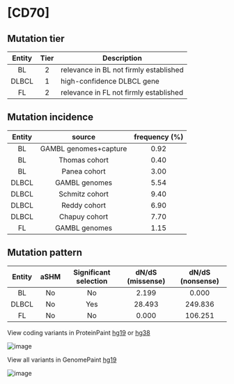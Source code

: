 # [CD70]

## Mutation tier

|Entity|Tier|Description                           |
|:------:|:----:|--------------------------------------|
|BL    |2   |relevance in BL not firmly established|
|DLBCL |1   |high-confidence DLBCL gene            |
|FL    |2   |relevance in FL not firmly established|
## Mutation incidence

|Entity|source               |frequency (%)|
|:------:|:---------------------:|:-------------:|
|BL    |GAMBL genomes+capture|0.92         |
|BL    |Thomas cohort        |0.40         |
|BL    |Panea cohort         |3.00         |
|DLBCL |GAMBL genomes        |5.54         |
|DLBCL |Schmitz cohort       |9.40         |
|DLBCL |Reddy cohort         |6.90         |
|DLBCL |Chapuy cohort        |7.70         |
|FL    |GAMBL genomes        |1.15         |

## Mutation pattern

|Entity|aSHM|Significant selection|dN/dS (missense)|dN/dS (nonsense)|
|:------:|:----:|:---------------------:|:----------------:|:----------------:|
|BL    |No  |No                   | 2.199          |  0.000         |
|DLBCL |No  |Yes                  |28.493          |249.836         |
|FL    |No  |No                   | 0.000          |106.251         |



View coding variants in ProteinPaint [hg19](https://www.bcgsc.ca/downloads/morinlab/GAMBL/test/genes/CD70_protein.html)  or [hg38](https://www.bcgsc.ca/downloads/morinlab/GAMBL/test/genes/CD70_protein_hg38.html)

![image](../../images/proteinpaint/CD70_NM_001252.svg)

View all variants in GenomePaint [hg19](https://www.bcgsc.ca/downloads/morinlab/GAMBL/test/genes/CD70.html)

![image](../../images/proteinpaint/CD70.svg)
